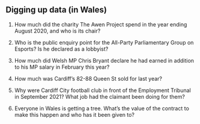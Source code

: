 ## Digging up data (in Wales)

1. How much did the charity The Awen Project spend in the year ending August 2020, and who is its chair?
<!-- CHARITY Register
https://register-of-charities.charitycommission.gov.uk/ -->

2. Who is the public enquiry point for the All-Party Parliamentary Group on Esports? Is he declared as a lobbyist?
<!-- APPG
https://www.parliament.uk/mps-lwords-and-offices/standards-and-financial-interests/parliamentary-commissioner-for-standards/registers-of-interests/register-of-all-party-party-parliamentary-groups/
Register of Consultant Lobbyists
https://registrarofconsultantlobbyists.org.uk/  -->

3. How much did Welsh MP Chris Bryant declare he had earned in addition to his MP salary in February this year?
<!-- Register of members financial interests
https://publications.parliament.uk/pa/cm/cmregmem/contents2122.htm -->

4. How much was Cardiff’s 82-88 Queen St sold for last year?
<!-- Price paid data
https://www.gov.uk/government/statistical-data-sets/price-paid-data-downloads#yearly-file -->

5. Why were Cardiff City football club in front of the Employment Tribunal in September 2021? What job had the claimant been doing for them?
<!-- Employment tribunal decisions
https://www.gov.uk/employment-tribunal-decisions?keywords=cardiff%20city&tribunal_decision_country%5B%5D=england-and-wales
With England & Wales selected and “Cardiff City” as search term: the G Bull case -->

6. Everyone in Wales is getting a tree. What’s the value of the contract to make this happen and who has it been given to?
<!-- ​​https://www.find-tender.service.gov.uk then AND Free AND Tree -->

